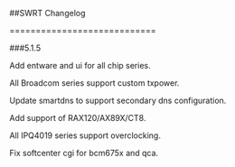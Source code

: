 ##SWRT Changelog

============================

###5.1.5

Add entware and ui for all chip series.

All Broadcom series support custom txpower.

Update smartdns to support secondary dns configuration.

Add support of RAX120/AX89X/CT8.

All IPQ4019 series support overclocking.

Fix softcenter cgi for bcm675x and qca.

